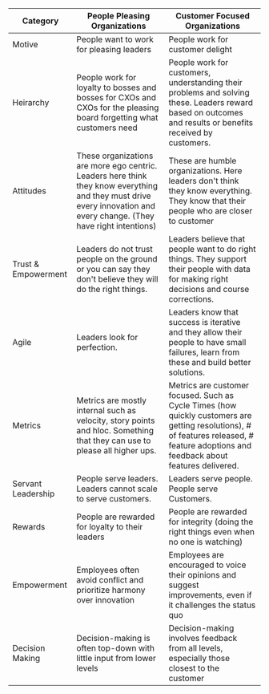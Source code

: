 | Category            | People Pleasing Organizations                                                                                                                                         | Customer Focused Organizations                                                                                                                                                        |
| ------------------- | --------------------------------------------------------------------------------------------------------------------------------------------------------------------- | ------------------------------------------------------------------------------------------------------------------------------------------------------------------------------------- |
| Motive              | People want to work for pleasing leaders                                                                                                                              | People work for customer delight                                                                                                                                                      |
| Heirarchy           | People work for loyalty to bosses and bosses for CXOs and CXOs for the pleasing board forgetting what customers need                                                  | People work for customers, understanding their problems and solving these. Leaders reward based on outcomes and results or benefits received by customers.                            |
| Attitudes           | These organizations are more ego centric. Leaders here think they know everything and they must drive every innovation and every change. (They have right intentions) | These are humble organizations. Here leaders don't think they know everything. They know that their people who are closer to customer                                                 |
| Trust & Empowerment | Leaders do not trust people on the ground or you can say they don't believe they will do the right things.                                                            | Leaders believe that people want to do right things. They support their people with data for making right decisions and course corrections.                                           |
| Agile               | Leaders look for perfection.                                                                                                                                          | Leaders know that success is iterative and they allow their people to have small failures, learn from these and build better solutions.                                               |
| Metrics             | Metrics are mostly internal such as velocity, story points and hloc. Something that they can use to please all higher ups.                                            | Metrics are customer focused. Such as Cycle Times (how quickly customers are getting resolutions), # of features released, # feature adoptions and feedback about features delivered. |
| Servant Leadership  | People serve leaders. Leaders cannot scale to serve customers.                                                                                                        | Leaders serve people. People serve Customers.                                                                                                                                         |
| Rewards             | People are rewarded for loyalty to their leaders                                                                                                                      | People are rewarded for integrity (doing the right things even when no one is watching)                                                                                               |
| Empowerment         | Employees often avoid conflict and prioritize harmony over innovation                                                                                                 | Employees are encouraged to voice their opinions and suggest improvements, even if it challenges the status quo                                                                       |
| Decision Making     | Decision-making is often top-down with little input from lower levels                                                                                                 | Decision-making involves feedback from all levels, especially those closest to the customer                                                                                           |
